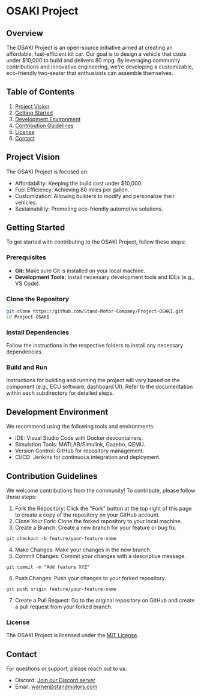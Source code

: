 # OSAKI Project

## Overview
The OSAKI Project is an open-source initiative aimed at creating an affordable, fuel-efficient kit car. Our goal is to design a vehicle that costs under $10,000 to build and delivers 80 mpg. By leveraging community contributions and innovative engineering, we're developing a customizable, eco-friendly two-seater that enthusiasts can assemble themselves.

## Table of Contents
1. [Project Vision](#project-vision)
2. [Getting Started](#getting-started)
3. [Development Environment](#development-environment)
4. [Contribution Guidelines](#contribution-guidelines)
5. [License](#license)
6. [Contact](#contact)

## Project Vision
The OSAKI Project is focused on:
- Affordability: Keeping the build cost under $10,000.
- Fuel Efficiency: Achieving 80 miles per gallon.
- Customization: Allowing builders to modify and personalize their vehicles.
- Sustainability: Promoting eco-friendly automotive solutions.

## Getting Started
To get started with contributing to the OSAKI Project, follow these steps:

### Prerequisites
- **Git:** Make sure Git is installed on your local machine.
- **Development Tools:** Install necessary development tools and IDEs (e.g., VS Code).

### Clone the Repository
```bash
git clone https://github.com/Stand-Motor-Company/Project-OSAKI.git
cd Project-OSAKI
```

### Install Dependencies
Follow the instructions in the respective folders to install any necessary dependencies.

### Build and Run
Instructions for building and running the project will vary based on the component (e.g., ECU software, dashboard UI). Refer to the documentation within each subdirectory for detailed steps.

## Development Environment
We recommend using the following tools and environments:

- IDE: Visual Studio Code with Docker devcontainers.
- Simulation Tools: MATLAB/Simulink, Gazebo, QEMU.
- Version Control: GitHub for repository management.
- CI/CD: Jenkins for continuous integration and deployment.

## Contribution Guidelines
We welcome contributions from the community! To contribute, please follow these steps:

1. Fork the Repository: Click the "Fork" button at the top right of this page to create a copy of the repository on your GitHub account.
2. Clone Your Fork: Clone the forked repository to your local machine.
3. Create a Branch: Create a new branch for your feature or bug fix.
```
git checkout -b feature/your-feature-name
```
4. Make Changes: Make your changes in the new branch.
5. Commit Changes: Commit your changes with a descriptive message.
```
git commit -m "Add feature XYZ"
```
6. Push Changes: Push your changes to your forked repository.
```
git push origin feature/your-feature-name
```
7. Create a Pull Request: Go to the original repository on GitHub and create a pull request from your forked branch.

### License
The OSAKI Project is licensed under the [MIT License](https://opensource.org/licenses/MIT).

## Contact
For questions or support, please reach out to us:

- Discord: [Join our Discord server](https://discord.gg/27zrqrPj)
- Email: [warner@standmotors.com](warner@standmotors.com)
